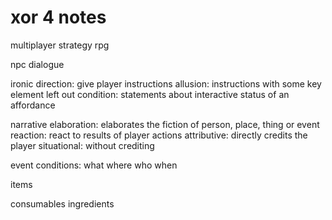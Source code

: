 # xor 4 notes

multiplayer strategy rpg


npc dialogue

ironic
  direction: give player instructions
  allusion: instructions with some key element left out
  condition: statements about interactive status of an affordance

narrative
  elaboration: elaborates the fiction of person, place, thing or event
  reaction: react to results of player actions 
    attributive: directly credits the player
    situational: without crediting

event conditions:
what 
where 
who 
when

items

consumables
ingredients



